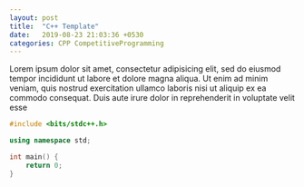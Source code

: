 ```yaml
---
layout: post
title:  "C++ Template"
date:   2019-08-23 21:03:36 +0530
categories: CPP CompetitiveProgramming
---
```

Lorem ipsum dolor sit amet, consectetur adipisicing elit, sed do eiusmod tempor incididunt ut labore et dolore magna aliqua. Ut enim ad minim veniam, quis nostrud exercitation ullamco laboris nisi ut aliquip ex ea commodo consequat. Duis aute irure dolor in reprehenderit in voluptate velit esse

```cpp
#include <bits/stdc++.h>

using namespace std;

int main() {
	return 0;
}
```
